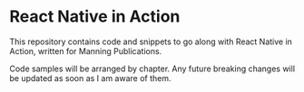 # React Native in Action

This repository contains code and snippets to go along with React Native in Action, written for Manning Publications.

Code samples will be arranged by chapter. Any future breaking changes will be updated as soon as I am aware of them.
